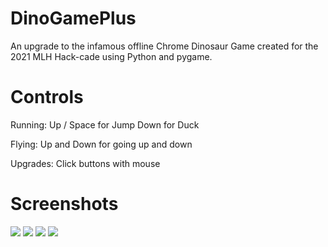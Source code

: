 # DinoGamePlus
An upgrade to the infamous offline Chrome Dinosaur Game created for the 2021 MLH Hack-cade using Python and pygame.

# Controls
Running:
Up / Space for Jump
Down for Duck

Flying:
Up and Down for going up and down

Upgrades:
Click buttons with mouse

# Screenshots

![](https://challengepost-s3-challengepost.netdna-ssl.com/photos/production/software_photos/001/556/236/datas/gallery.jpg)
![](https://challengepost-s3-challengepost.netdna-ssl.com/photos/production/software_photos/001/556/238/datas/gallery.jpg)
![](https://challengepost-s3-challengepost.netdna-ssl.com/photos/production/software_photos/001/556/235/datas/gallery.jpg)
![](https://challengepost-s3-challengepost.netdna-ssl.com/photos/production/software_photos/001/556/237/datas/gallery.jpg)
